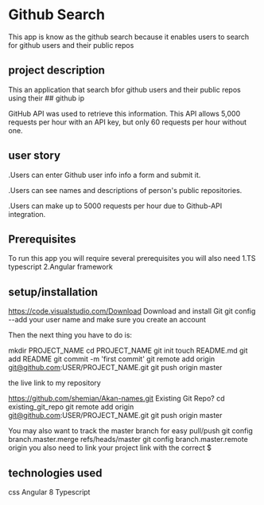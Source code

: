 # Github Search
This app is know as the github search because it enables users to search for 
github users and their public repos

## project description
This an application that search bfor github users and their public repos using their ## github ip

GitHub API was used to retrieve this information. This API allows 5,000 requests per hour with an API key, but only 60 requests per hour without one.

## user story

.Users can enter Github user info info a form and submit it.

.Users can see names and descriptions of person's public repositories.

.Users can make up to 5000 requests per hour due to Github-API integration.

## Prerequisites

To run this app you will require several prerequisites
  you will also need 
  1.TS typescript
  2.Angular framework

  ## setup/installation
   
   https://code.visualstudio.com/Download Download and install Git git config --add your user name and make sure you create an account

Then the next thing you have to do is:

mkdir PROJECT_NAME cd PROJECT_NAME git init touch README.md git add README git commit -m 'first commit' git remote add origin git@github.com:USER/PROJECT_NAME.git git push origin master

the live link to my repository

https://github.com/shemian/Akan-names.git Existing Git Repo? cd existing_git_repo git remote add origin git@github.com:USER/PROJECT_NAME.git git push origin master

You may also want to track the master branch for easy pull/push git config branch.master.merge refs/heads/master git config branch.master.remote origin you also need to link your project link with the correct $

## technologies used 
css
Angular 8
Typescript
